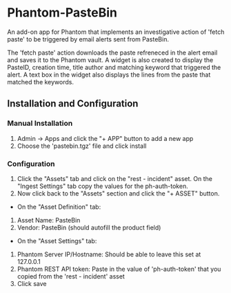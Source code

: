 # Phantom-PasteBin

An add-on app for Phantom that implements an investigative action of 'fetch paste' to be triggered by email alerts sent from PasteBin.

The 'fetch paste' action downloads the paste refreneced in the alert email and saves it to the Phantom vault. A widget is also created to display the PasteID, creation time, title author and matching keyword that triggered the alert. A text box in the widget also displays the lines from the paste that matched the keywords.

## Installation and Configuration

### Manual Installation

1. Admin -> Apps and click the "+ APP" button to add a new app
2. Choose the 'pastebin.tgz' file and click install

### Configuration
1. Click the "Assets" tab and click on the "rest - incident" asset. On the "Ingest Settings" tab copy the values for the ph-auth-token.
2. Now click back to the "Assets" section and click the "+ ASSET" button.

- On the "Asset Definition" tab:
1. Asset Name: PasteBin
2. Vendor: PasteBin (should autofill the product field)
- On the "Asset Settings" tab:
1. Phantom Server IP/Hostname: Should be able to leave this set at 127.0.0.1
2. Phantom REST API token: Paste in the value of 'ph-auth-token' that you copied from the 'rest - incident' asset
3. Click save

